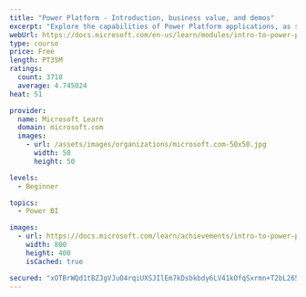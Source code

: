 ```yaml
---
title: "Power Platform - Introduction, business value, and demos"
excerpt: "Explore the capabilities of Power Platform applications, as seen in demonstrations and customer case studies."
webUrl: https://docs.microsoft.com/en-us/learn/modules/intro-to-power-platform-mba/
type: course
price: Free
length: PT35M
ratings:
  count: 3718
  average: 4.745024
heat: 51

provider:
  name: Microsoft Learn
  domain: microsoft.com
  images:
    - url: /assets/images/organizations/microsoft.com-50x50.jpg
      width: 50
      height: 50

levels:
  - Beginner

topics:
  - Power BI

images:
  - url: https://docs.microsoft.com/learn/achievements/intro-to-power-platform-social.png
    width: 800
    height: 400
    isCached: true

secured: "xOTBrWQd1tBZJgVJuO4rqiUXSJIlEm7kDsbkbdy6LV41kOfqSxrmn+T2bL265PepgtpEv9fgu8CaVWZYOCA/cQoviQM7SFU9/H7MBMvyEFzthtwY44RbrUbiLr856sqP7NqXiRvqmLdZxIXVGRdBbFCQMB6Fs9paqgn1fzFjjwQcic1AGPpofC6b71d9d3jSiVb+0ebfv0EXSb2RmbCl6hyaWwTAHEeYkc0HnIeNnm12vSwTdYBVGM+KEslowl995jj1ld5jfLO//RsQM+XiDoHCchr54ikqnxN+8m548SdxmWFMmvn4CBa637eurX5upoGqopKU6B7JUhyaGGafizZLW2Ond+YY1NEwspj6dxL3Js5R/W5gR4pv5mDuAL8w0A9vVfYKKPVkMZh0KgxxEhhJVMMSVVdZMpwYx67TJ5U=;gFMSduMU3AygFtTE5IM5mA=="
---
```



